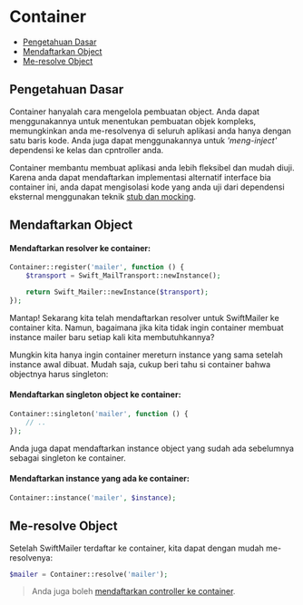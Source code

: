 # Container

<!-- MarkdownTOC autolink="true" autoanchor="true" levels="2,3" bracket="round" lowercase="only_ascii" -->

- [Pengetahuan Dasar](#pengetahuan-dasar)
- [Mendaftarkan Object](#mendaftarkan-object)
- [Me-resolve Object](#me-resolve-object)

<!-- /MarkdownTOC -->


<a id="pengetahuan-dasar"></a>
## Pengetahuan Dasar

Container hanyalah cara mengelola pembuatan object. Anda dapat menggunakannya untuk menentukan pembuatan objek kompleks, memungkinkan anda me-resolvenya di seluruh aplikasi anda hanya dengan satu baris kode. Anda juga dapat menggunakannya untuk _'meng-inject'_ dependensi ke kelas dan cpntroller anda.

Container membantu membuat aplikasi anda lebih fleksibel dan mudah diuji. Karena anda dapat mendaftarkan implementasi alternatif interface bia container ini, anda dapat mengisolasi kode yang anda uji dari dependensi eksternal menggunakan teknik [stub dan mocking](http://martinfowler.com/articles/mocksArentStubs.html).

<a id="mendaftarkan-object"></a>
## Mendaftarkan Object


#### Mendaftarkan resolver ke container:

```php
Container::register('mailer', function () {
    $transport = Swift_MailTransport::newInstance();

    return Swift_Mailer::newInstance($transport);
});
```

Mantap! Sekarang kita telah mendaftarkan resolver untuk SwiftMailer ke container kita. Namun, bagaimana jika kita tidak ingin container membuat instance mailer baru setiap kali kita membutuhkannya?

Mungkin kita hanya ingin container mereturn instance yang sama setelah instance awal dibuat. Mudah saja, cukup beri tahu si container bahwa objectnya harus singleton:

#### Mendaftarkan singleton object ke container:

```php
Container::singleton('mailer', function () {
    // ..
});
```

Anda juga dapat mendaftarkan instance object yang sudah ada sebelumnya sebagai singleton ke container.


#### Mendaftarkan instance yang ada ke container:

```php
Container::instance('mailer', $instance);
```

<a id="me-resolve-object"></a>
## Me-resolve Object

Setelah SwiftMailer terdaftar ke container, kita dapat dengan mudah me-resolvenya:

```php
$mailer = Container::resolve('mailer');
```

>  Anda juga boleh [mendaftarkan controller ke container](/docs/en/controllers#dependency-injection).
